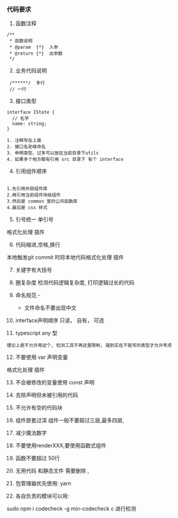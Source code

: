 ### 代码要求
1. 函数注释
```
/**
 * 函数说明
 * @param  {*}  入参
 * @return {*}  出参数
 */
```

2. 业务代码说明 
```
 /******/  多行   
 // 一行

```
3. 接口类型
```
interface IState {
  // 名字 
  name: string;
}

1. 注释写在上面
2. 接口名驼峰命名
3. 申明类型，过多可以放在当前目录下utils
4. 如果多个地方都有引用 src 目录下 有个 interface

```

4. 引用组件顺序
```

1.先引用外部组件库
2.再引用当前组件块级组件
3.然后是 common 里的公共函数库
4.最后是 css 样式
```

5. 引号统一 单引号        

格式化处理 插件 

6. 代码缩进,空格,换行     

本地触发git commit 时将本地代码格式化处理 插件

7. 关键字有大括号

8. 圈复杂度 检测代码逻辑复杂度, 打印逻辑过长的代码     

9. 命名规范 -
    - 文件命名不要出现中文

10. interface声明顺序       只读， 自有， 可选

11. typescript any 型

```
理论上是不允许用这个, 检测工具不再这里限制, 碰到实在不能写的类型才允许考虑
```

12. 不要使用 var 声明变量          

  格式化处理 插件

13. 不会被修改的变量使用 const 声明

14. 去除声明但未被引用的代码

15. 不允许有空的代码块

16. 组件嵌套过深 组件一般不要超过三层,最多四层,

17. 减少魔法数字

18. 不要使用renderXXX,要使用函数式组件

19. 函数不要超过 50行

20. 无用代码 和静态文件 需要删除 , 

21. 包管理器优先使用: yarn

22. 各自负责的模块可以用:

sudo npm i codecheck -g
min-codecheck c 进行检测